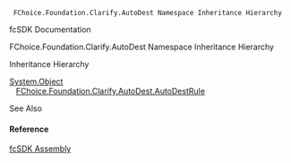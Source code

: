 ﻿     FChoice.Foundation.Clarify.AutoDest Namespace Inheritance Hierarchy                                                   

fcSDK Documentation

FChoice.Foundation.Clarify.AutoDest Namespace Inheritance Hierarchy

Inheritance Hierarchy

[System.Object](#)  
   [FChoice.Foundation.Clarify.AutoDest.AutoDestRule](fcSDK~FChoice.Foundation.Clarify.AutoDest.AutoDestRule.md)  

See Also

#### Reference

[fcSDK Assembly](fcSDK.md)